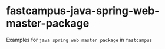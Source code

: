# fastcampus-java-spring-web-master-package
Examples for `java spring web master package` in `fastcampus`
